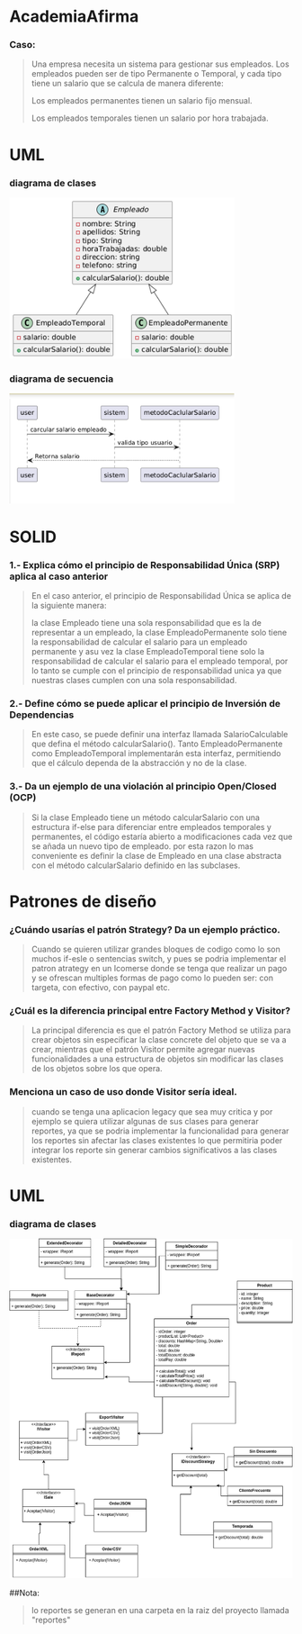 # AcademiaAfirma

### Caso:
> Una empresa necesita un sistema para gestionar sus empleados. Los empleados pueden ser de tipo Permanente o Temporal, y cada tipo tiene un salario que se calcula de manera diferente:
>
> Los empleados permanentes tienen un salario fijo mensual.
>
> Los empleados temporales tienen un salario por hora trabajada.

# UML
### diagrama de clases 
<img src="./images/diagrama.png" width="400" />

### diagrama de secuencia
<img src="./images/diagrama2.png" width="400" />

# SOLID
### 1.- Explica cómo el principio de Responsabilidad Única (SRP) aplica al caso anterior
> En el caso anterior, el principio de Responsabilidad Única se aplica de la siguiente manera:
> 
> la clase Empleado tiene una sola responsabilidad que es la de representar a un empleado, la clase EmpleadoPermanente solo tiene la responsabilidad de calcular el salario para un empleado permanente y asu vez la clase EmpleadoTemporal tiene solo la responsabilidad de calcular el salario para el empleado temporal, por lo tanto se cumple con el principio de responsabilidad unica ya que nuestras clases cumplen con una sola responsabilidad.

### 2.- Define cómo se puede aplicar el principio de Inversión de Dependencias
> En este caso, se puede definir una interfaz  llamada SalarioCalculable que defina el método calcularSalario(). Tanto EmpleadoPermanente como EmpleadoTemporal implementarán esta interfaz, permitiendo que el cálculo dependa de la abstracción y no de la clase.

### 3.- Da un ejemplo de una violación al principio Open/Closed (OCP)
> Si la clase Empleado tiene un método calcularSalario con una estructura if-else para diferenciar entre empleados temporales y permanentes, el código estaría abierto a modificaciones cada vez que se añada un nuevo tipo de empleado. por esta razon lo mas conveniente es definir la clase de Empleado en una clase abstracta con el método calcularSalario definido en las subclases.

# Patrones de diseño
### ¿Cuándo usarías el patrón Strategy? Da un ejemplo práctico.
>Cuando se quieren utilizar grandes bloques de codigo como lo son muchos if-esle o sentencias switch, y pues se podria implementar el patron atrategy en un Icomerse donde se tenga que realizar un pago y se ofrescan multiples formas de pago como lo pueden ser: con targeta, con efectivo, con paypal etc.

###  ¿Cuál es la diferencia principal entre Factory Method y Visitor? 
>La principal diferencia es que el patrón Factory Method se utiliza para crear objetos sin especificar la clase concrete del objeto que se va a crear, mientras que el patrón Visitor permite agregar nuevas funcionalidades a una estructura de objetos sin modificar las clases de los objetos sobre los que opera.

###  Menciona un caso de uso donde Visitor sería ideal.
> cuando se tenga una aplicacion legacy que sea muy critica y por ejemplo se quiera utilizar algunas de sus clases para generar reportes, ya que se podria implementar la funcionalidad para generar los reportes sin afectar las clases existentes lo que permitiria poder integrar los reporte sin generar cambios significativos a las clases existentes.

# UML
### diagrama de clases 
<img src="./images/UML.png" width="800" />

##Nota:
> lo reportes se generan en una carpeta en la raiz del proyecto llamada "reportes"
